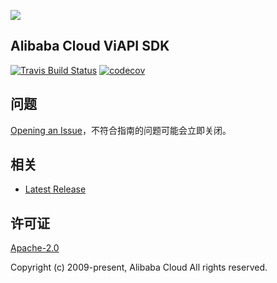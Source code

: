 ![](https://aliyunsdk-pages.alicdn.com/icons/AlibabaCloud.svg)

## Alibaba Cloud ViAPI SDK

[![Travis Build Status](https://travis-ci.org/aliyun/alibabacloud-viapi-sdk.svg?branch=master)](https://travis-ci.org/aliyun/alibabacloud-viapi-sdk)
[![codecov](https://codecov.io/gh/aliyun/alibabacloud-viapi-sdk/branch/master/graph/badge.svg)](https://codecov.io/gh/aliyun/alibabacloud-viapi-sdk)

## 问题

[Opening an Issue](https://github.com/aliyun/alibabacloud-viapi-sdk/issues/new)，不符合指南的问题可能会立即关闭。

## 相关

- [Latest Release](https://github.com/aliyun/alibabacloud-viapi-sdk)

## 许可证

[Apache-2.0](http://www.apache.org/licenses/LICENSE-2.0)

Copyright (c) 2009-present, Alibaba Cloud All rights reserved.
